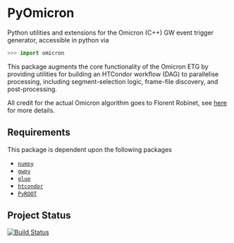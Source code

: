 # PyOmicron
Python utilities and extensions for the Omicron (C++) GW event trigger generator, accessible in python via

```python
>>> import omicron
```

This package augments the core functionality of the Omicron ETG by providing utilities for building an HTCondor workflow (DAG) to parallelise processing, including segment-selection logic, frame-file discovery, and post-processing.

All credit for the actual Omicron algorithm goes to Florent Robinet, see [here](http://virgo.in2p3.fr/GWOLLUM/v2r2/index.html?Main) for more details.

## Requirements
This package is dependent upon the following packages

- [`numpy`](//numpy.org)
- [`gwpy`](//gwpy.github.io)
- [`glue`](//www.lsc-group.phys.uwm.edu/daswg/projects/glue.html)
- [`htcondor`](//research.cs.wisc.edu/htcondor/manual/v8.1/6_7Python_Bindings.html)
- [`PyROOT`](//root.cern.ch/pyroot)

## Project Status

[![Build Status](https://travis-ci.org/duncanmmacleod/pyomicron.svg?branch=master)](https://travis-ci.org/duncanmmacleod/pyomicron)
